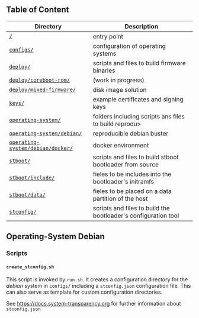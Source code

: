 ## Table of Content
Directory | Description
------------ | -------------
[`/`](../../README.md#scripts) | entry point
[`configs/`](../../configs/README.md#configs) | configuration of operating systems
[`deploy/`](../../deploy/README.md#deploy) | scripts and files to build firmware binaries
[`deploy/coreboot-rom/`](../../deploy/coreboot-rom/README.md#deploy-coreboot-rom) | (work in progress)
[`deploy/mixed-firmware/`](../../deploy/mixed-firmware/README.md#deploy-mixed-firmware) | disk image solution
[`keys/`](../../keys/README.md#keys) | example certificates and signing keys
[`operating-system/`](../README.md#operating-system) | folders including scripts ans files to build reprodu>
[`operating-system/debian/`](README.md#operating-system-debian) | reproducible debian buster
[`operating-system/debian/docker/`](docker/README.md#operating-system-debian-docker) | docker environment
[`stboot/`](../../stboot/README.md#stboot) | scripts and files to build stboot bootloader from source
[`stboot/include/`](../../stboot/include/README.md#stboot-include) | fieles to be includes into the bootloader's initramfs
[`stboot/data/`](../../stboot/data/README.md#stboot-data) | fieles to be placed on a data partition of the host
[`stconfig/`](../../stconfig/README.md#stconfig) | scripts and files to build the bootloader's configuration tool

## Operating-System Debian
### Scripts
#### `create_stconfig.sh`
This script is invoked by `run.sh`. It creates a configuration directory for the *debian* system in `configs/` including a `stconfig.json` configuration file. This can also serve as template for custom configuration directories.

See https://docs.system-transparency.org for further information about `stconfig.json`
